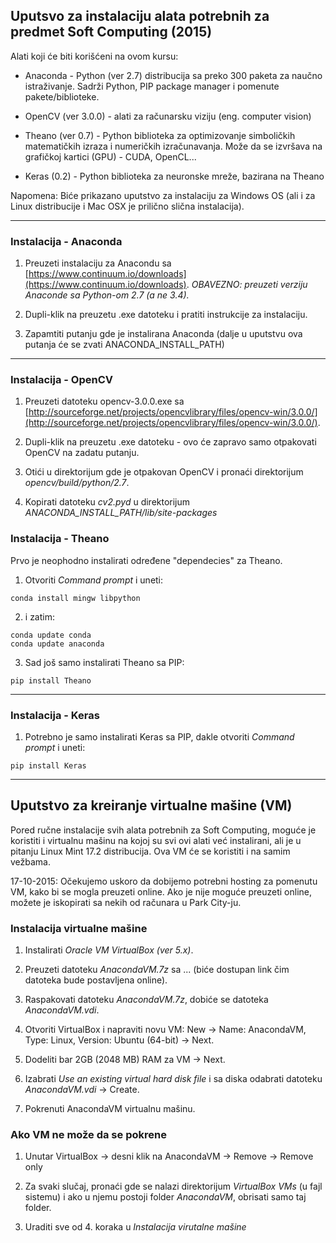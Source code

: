 ## Uputsvo za instalaciju alata potrebnih za predmet Soft Computing (2015)


Alati koji će biti korišćeni na ovom kursu:

* Anaconda - Python (ver 2.7) distribucija sa preko 300 paketa za naučno istraživanje. Sadrži Python, PIP package manager i pomenute pakete/biblioteke.

* OpenCV (ver 3.0.0) - alati za računarsku viziju (eng. computer vision)

* Theano (ver 0.7) - Python biblioteka za optimizovanje simboličkih matematičkih izraza i numeričkih izračunavanja. 
Može da se izvršava na grafičkoj kartici (GPU) - CUDA, OpenCL...

* Keras (0.2) - Python biblioteka za neuronske mreže, bazirana na Theano

Napomena: Biće prikazano uputstvo za instalaciju za Windows OS (ali i za Linux distribucije i Mac OSX je prilično slična instalacija).

----

### Instalacija - Anaconda


1. Preuzeti instalaciju za Anacondu sa [https://www.continuum.io/downloads](https://www.continuum.io/downloads). 
*OBAVEZNO: preuzeti verziju Anaconde sa Python-om 2.7 (a ne 3.4).*

2. Dupli-klik na preuzetu .exe datoteku i pratiti instrukcije za instalaciju.

3. Zapamtiti putanju gde je instalirana Anaconda (dalje u uputstvu ova putanja će se zvati ANACONDA_INSTALL_PATH)

----

### Instalacija - OpenCV


1. Preuzeti datoteku opencv-3.0.0.exe sa [http://sourceforge.net/projects/opencvlibrary/files/opencv-win/3.0.0/](http://sourceforge.net/projects/opencvlibrary/files/opencv-win/3.0.0/).

2. Dupli-klik na preuzetu .exe datoteku - ovo će zapravo samo otpakovati OpenCV na zadatu putanju.

3. Otići u direktorijum gde je otpakovan OpenCV i pronaći direktorijum *opencv/build/python/2.7*.

4. Kopirati datoteku *cv2.pyd* u direktorijum *ANACONDA_INSTALL_PATH/lib/site-packages*


### Instalacija - Theano

Prvo je neophodno instalirati određene "dependecies" za Theano.

1. Otvoriti *Command prompt* i uneti:

```code
conda install mingw libpython
```

2. i zatim:

```code
conda update conda
conda update anaconda
```

3. Sad još samo instalirati Theano sa PIP:

```code
pip install Theano
```

----

### Instalacija - Keras

1. Potrebno je samo instalirati Keras sa PIP, dakle otvoriti *Command prompt* i uneti:

```code
pip install Keras
```

----

## Uputstvo za kreiranje virtualne mašine (VM)


Pored ručne instalacije svih alata potrebnih za Soft Computing, moguće je koristiti i virtualnu mašinu
na kojoj su svi ovi alati već instalirani, ali je u pitanju Linux Mint 17.2 distribucija. 
Ova VM će se koristiti i na samim vežbama.

17-10-2015: Očekujemo uskoro da dobijemo potrebni hosting za pomenutu VM, kako bi se mogla preuzeti online.
Ako je nije moguće preuzeti online, možete je iskopirati sa nekih od računara u Park City-ju.


### Instalacija virtualne mašine

1. Instalirati *Oracle VM VirtualBox (ver 5.x)*.

2. Preuzeti datoteku *AnacondaVM.7z* sa ... (biće dostupan link čim datoteka bude postavljena online).

3. Raspakovati datoteku *AnacondaVM.7z*, dobiće se datoteka *AnacondaVM.vdi*.

4. Otvoriti VirtualBox i napraviti novu VM: New -> Name: AnacondaVM, Type: Linux, Version: Ubuntu (64-bit) -> Next.

5. Dodeliti bar 2GB (2048 MB) RAM za VM -> Next.

6. Izabrati *Use an existing virtual hard disk file* i sa diska odabrati datoteku *AnacondaVM.vdi* -> Create.

7. Pokrenuti AnacondaVM virtualnu mašinu.


### Ako VM ne može da se pokrene

1. Unutar VirtualBox -> desni klik na AnacondaVM -> Remove -> Remove only

2. Za svaki slučaj, pronaći gde se nalazi direktorijum *VirtualBox VMs* (u fajl sistemu) 
i ako u njemu postoji folder *AnacondaVM*, obrisati samo taj folder.

3. Uraditi sve od 4. koraka u *Instalacija virutalne mašine*

